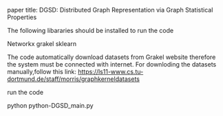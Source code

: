 paper title: DGSD: Distributed Graph Representation via Graph Statistical Properties

The following libararies should be installed to run the code

Networkx
grakel
sklearn

The code automatically download datasets from Grakel website therefore the system must be connected with internet. For downloding the datasets manually,follow this link: https://ls11-www.cs.tu-dortmund.de/staff/morris/graphkerneldatasets

run the code 

python python-DGSD_main.py




